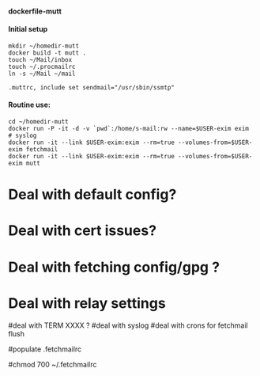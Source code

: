 #### dockerfile-mutt

#### Initial setup

```
mkdir ~/homedir-mutt
docker build -t mutt .
touch ~/Mail/inbox
touch ~/.procmailrc
ln -s ~/Mail ~/mail

.muttrc, include set sendmail="/usr/sbin/ssmtp"

```

#### Routine use:
```
cd ~/homedir-mutt
docker run -P -it -d -v `pwd`:/home/s-mail:rw --name=$USER-exim exim
# syslog
docker run -it --link $USER-exim:exim --rm=true --volumes-from=$USER-exim fetchmail
docker run -it --link $USER-exim:exim --rm=true --volumes-from=$USER-exim mutt

```

# Deal with default config?
# Deal with cert issues?
# Deal with fetching config/gpg ?

# Deal with relay settings
#deal with TERM XXXX ?
#deal with syslog
#deal with crons for fetchmail flush

#populate .fetchmailrc

#chmod 700 ~/.fetchmailrc
